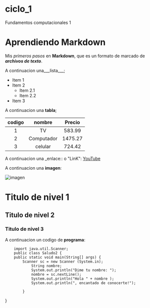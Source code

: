# ciclo_1
Fundamentos computacionales 1
# Aprendiendo Markdown

Mis *primeros pasos* en **Markdown**, que es un formato de marcado de ***archivos de texto***.

A continuacion una___lista___;

* Item 1
* Item 2
  * Item 2.1
  * Item 2.2
* Item 3

A continuacion una __tabla__;  

| codigo | nombre | Precio |
| :-: | :-: | :-: |
| 1 | TV | 583.99 |
| 2 | Computador | 1475.27 |
| 3 | celular | 724.42 |

A continuacion una _enlace:: o "LinK":
[YouTube](https://www.youtube.com/?hl=es-419)

A continuacion una **imagen**:

![imagen](https://thvnext.bing.com/th/id/OIP.yKpFL9-osLKlNV_vfN1QiQHaNK?w=115&h=186&c=7&r=0&o=7&cb=12&dpr=1.3&pid=1.7&rm=3&ucfimg=1)
# Titulo de nivel 1
## Titulo de nivel 2
### Titulo de nivel 3
A continuacion un codigo de **programa**:

        import java.util.Scanner;
        public class Saludo2 {
        public static void main(String[] args) {
            Scanner sc = new Scanner (System.in);
                String nombre;
                System.out.println("Dime tu nombre: ");
                nombre = sc.nextLine();
                System.out.println("Hola " + nombre );
                System.out.println(", encantado de conocerte!");

            }
}
